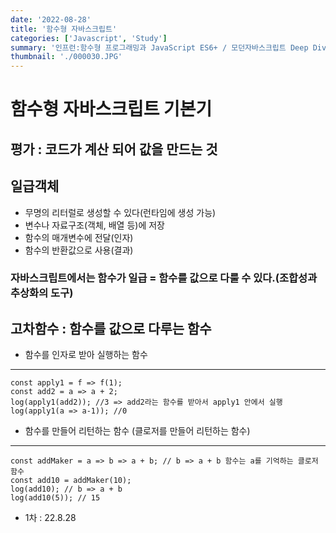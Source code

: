 ```yaml
---
date: '2022-08-28'
title: '함수형 자바스크립트'
categories: ['Javascript', 'Study']
summary: '인프런:함수형 프로그래밍과 JavaScript ES6+ / 모던자바스크립트 Deep Dive'
thumbnail: './000030.JPG'
---
```


# 함수형 자바스크립트 기본기

## 평가 : 코드가 계산 되어 값을 만드는 것
## 일급객체 
  - 무명의 리터럴로 생성할 수 있다(런타임에 생성 가능)
  - 변수나 자료구조(객체, 배열 등)에 저장
  - 함수의 매개변수에 전달(인자)
  - 함수의 반환값으로 사용(결과)

### 자바스크립트에서는 함수가 일급 = 함수를 값으로 다룰 수 있다.(조합성과 추상화의 도구)

## 고차함수 : 함수를 값으로 다루는 함수
  - 함수를 인자로 받아 실행하는 함수 
---
    const apply1 = f => f(1);
    const add2 = a => a + 2;
    log(apply1(add2)); //3 => add2라는 함수를 받아서 apply1 안에서 실행
    log(apply1(a => a-1)); //0 
  
  - 함수를 만들어 리턴하는 함수 (클로저를 만들어 리턴하는 함수)
---
    const addMaker = a => b => a + b; // b => a + b 함수는 a를 기억하는 클로저 함수
    const add10 = addMaker(10);
    log(add10); // b => a + b
    log(add10(5)); // 15

- 1차 : 22.8.28
